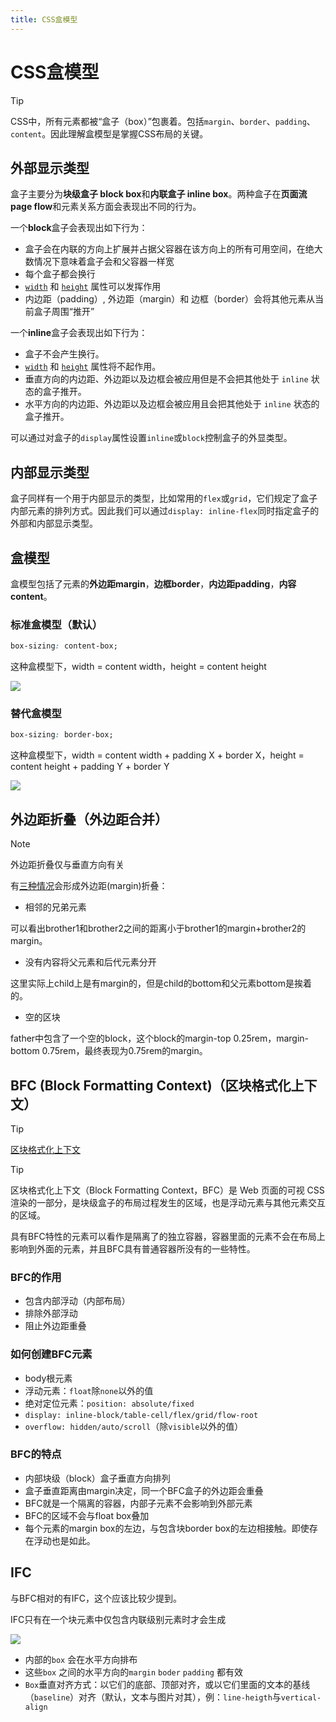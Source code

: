 ```yaml
---
title: CSS盒模型
---
```


# CSS盒模型

> [!TIP]
> CSS中，所有元素都被“盒子（box）”包裹着。包括`margin`、`border`、`padding`、`content`。因此理解盒模型是掌握CSS布局的关键。

## 外部显示类型

盒子主要分为**块级盒子 block box**和**内联盒子 inline box**。两种盒子在**页面流 page flow**和元素关系方面会表现出不同的行为。

一个**block**盒子会表现出如下行为：

- 盒子会在内联的方向上扩展并占据父容器在该方向上的所有可用空间，在绝大数情况下意味着盒子会和父容器一样宽
- 每个盒子都会换行
- [`width`](https://developer.mozilla.org/zh-CN/docs/Web/CSS/width) 和 [`height`](https://developer.mozilla.org/zh-CN/docs/Web/CSS/height) 属性可以发挥作用
- 内边距（padding）, 外边距（margin）和 边框（border）会将其他元素从当前盒子周围“推开”

一个**inline**盒子会表现出如下行为：

- 盒子不会产生换行。
- [`width`](https://developer.mozilla.org/zh-CN/docs/Web/CSS/width) 和 [`height`](https://developer.mozilla.org/zh-CN/docs/Web/CSS/height) 属性将不起作用。
- 垂直方向的内边距、外边距以及边框会被应用但是不会把其他处于 `inline` 状态的盒子推开。
- 水平方向的内边距、外边距以及边框会被应用且会把其他处于 `inline` 状态的盒子推开。

可以通过对盒子的`display`属性设置`inline`或`block`控制盒子的外显类型。

## 内部显示类型

盒子同样有一个用于内部显示的类型，比如常用的`flex`或`grid`，它们规定了盒子内部元素的排列方式。因此我们可以通过`display: inline-flex`同时指定盒子的外部和内部显示类型。

## 盒模型

盒模型包括了元素的**外边距margin**，**边框border**，**内边距padding**，**内容content**。

### 标准盒模型（默认）

```css
box-sizing: content-box;
```

这种盒模型下，width = content width，height = content height

![](https://image-bed.keke.cc/202504291433181.webp)

### 替代盒模型

```css
box-sizing: border-box;
```

这种盒模型下，width = content width + padding X + border X，height = content height + padding Y + border Y

![](https://image-bed.keke.cc/202504291434299.jpg)

## 外边距折叠（外边距合并）

> [!NOTE]
> 外边距折叠仅与垂直方向有关

有[三种情况](https://developer.mozilla.org/zh-CN/docs/Web/CSS/CSS_box_model/Mastering_margin_collapsing)会形成外边距(margin)折叠：

- 相邻的兄弟元素

<CodePreview>
  <template #preview>
    <div class="bg-yellow overflow-auto">
      <div class="m-y-2 bg-green">brother1 我离上边距的距离是我的margin</div>
      <div class="m-y-6 bg-blue">brother2 我离下边距的距离是我的margin</div>
    </div>
  </template>
  <template #code>

```html
<div class="bg-yellow overflow-auto">
  <div class="m-y-2 bg-green">brother1 我离上边距的距离是我的margin</div>
  <div class="m-y-6 bg-blue">brother2 我离下边距的距离是我的margin</div>
</div>
```

</template>
</CodePreview>

可以看出brother1和brother2之间的距离小于brother1的margin+brother2的margin。

- 没有内容将父元素和后代元素分开

<CodePreview>
  <template #preview>
    <div class="bg-yellow">
      father
      <div class="bg-green m-3">child</div>
    </div>
  </template>
  <template #code>

```html
<div class="bg-yellow">
  father
  <div class="bg-green m-3">child</div>
</div>
```

</template>
</CodePreview>

这里实际上child上是有margin的，但是child的bottom和父元素bottom是挨着的。

- 空的区块

<CodePreview>
  <template #preview>
    <div class="bg-yellow">
      father
      <div class="bg-green m-t-1 m-b-3"></div>
    </div>
  </template>
  <template #code>

```html
<div class="bg-yellow">
  father
  <div class="bg-green m-t-1 m-b-3"></div>
</div>
```

</template>
</CodePreview>

father中包含了一个空的block，这个block的margin-top 0.25rem，margin-bottom 0.75rem，最终表现为0.75rem的margin。

## BFC (Block Formatting Context)（区块格式化上下文） <Badge type="info" text="CSS" />

> [!TIP]
> [区块格式化上下文](https://developer.mozilla.org/zh-CN/docs/Web/Guide/CSS/Block_formatting_context)

> [!TIP]
> 区块格式化上下文（Block Formatting Context，BFC）是 Web 页面的可视 CSS 渲染的一部分，是块级盒子的布局过程发生的区域，也是浮动元素与其他元素交互的区域。

具有BFC特性的元素可以看作是隔离了的独立容器，容器里面的元素不会在布局上影响到外面的元素，并且BFC具有普通容器所没有的一些特性。

### BFC的作用

- 包含内部浮动（内部布局）
- 排除外部浮动
- 阻止外边距重叠

### 如何创建BFC元素

- body根元素
- 浮动元素：`float`除`none`以外的值
- 绝对定位元素：`position: absolute/fixed`
- `display: inline-block/table-cell/flex/grid/flow-root`
- `overflow: hidden/auto/scroll`（除`visible`以外的值）

### BFC的特点

- 内部块级（block）盒子垂直方向排列
- 盒子垂直距离由margin决定，同一个BFC盒子的外边距会重叠
- BFC就是一个隔离的容器，内部子元素不会影响到外部元素
- BFC的区域不会与float box叠加
- 每个元素的margin box的左边，与包含块border box的左边相接触。即使存在浮动也是如此。

## IFC

与BFC相对的有IFC，这个应该比较少提到。

IFC只有在一个块元素中仅包含内联级别元素时才会生成

![](https://image-bed.keke.cc/202504291434123.jpg)

- 内部的`box` 会在水平方向排布
- 这些`box` 之间的水平方向的`margin` `boder` `padding` 都有效
- `Box`垂直对齐方式：以它们的底部、顶部对齐，或以它们里面的文本的基线（`baseline`）对齐（默认，文本与图片对其），例：`line-heigth`与`vertical-align`
